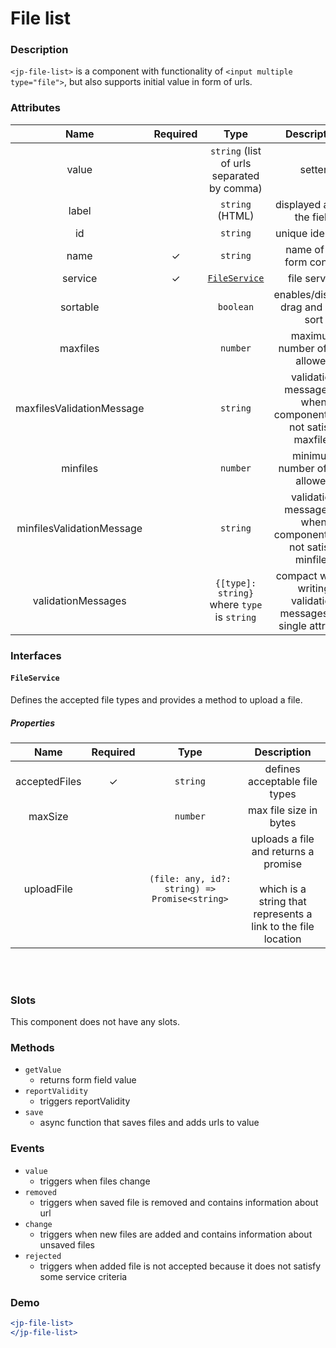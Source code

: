 # File list

### Description

`<jp-file-list>` is a component with functionality of `<input multiple type="file">`, but also supports initial value in form of urls.

### Attributes

| Name | Required |   Type   |     Description      |
|:--------:|:------------:|:------------:|:------------------------:|
|    value    |              |   `string` (list of urls separated by comma)   |    setter     |
|    label    |              |   `string` (HTML)   |    displayed above the field     |
|    id    |              |   `string`   |    unique identifier     |
|   name   |      ✓       |   `string`   | name of the form control |
| service  |      ✓       | [`FileService`](#fileservice) |      file service       |
| sortable | | `boolean` | enables/disables drag and drop sort |
| maxfiles | | `number` | maximum number of files allowed |
| maxfilesValidationMessage | | `string` | validation message for when component does not satisfy maxfiles |
| minfiles | |  `number` |  minimum number of files allowed |
| minfilesValidationMessage | | `string` | validation message for when component does not satisfy minfiles |
| validationMessages | | `{[type]: string}` where `type` is `string` | compact way of writing validation messages in a single attribute |

### Interfaces

#### `FileService`

Defines the accepted file types and provides a method to upload a file.

##### Properties

| **Name** | **Required** | **Type** |**Description** |
| :----: | :----: | :----: | :---: |
| acceptedFiles | ✓ | `string` | defines acceptable file types |
| maxSize |  | `number` | max file size in bytes |
| uploadFile |  | `(file: any, id?: string) => Promise<string>` | uploads a file and returns a promise <br></br> which is a string that represents a link to the file location |

<br></br>

### Slots

This component does not have any slots.

### Methods
- `getValue` 
  - returns form field value
- `reportValidity` 
  - triggers reportValidity
- `save` 
  - async function that saves files and adds urls to value

### Events
- `value` 
  - triggers when files change
- `removed` 
  - triggers when saved file is removed and contains information about url
- `change` 
  - triggers when new files are added and contains information about unsaved files
- `rejected` 
  - triggers when added file is not accepted because it does not satisfy some service criteria
  
### Demo

```jsx live
<jp-file-list>
</jp-file-list>
```
